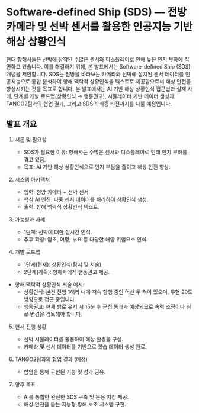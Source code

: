# Software-defined Ship (SDS) — 전방 카메라 및 선박 센서를 활용한 인공지능 기반 해상 상황인식

현대 항해사들은 선박에 장착된 수많은 센서와 디스플레이로 인해 높은 인지 부하에 직면하고 있습니다. 이를 해결하기 위해, 본 발표에서는 Software-defined Ship (SDS) 개념을 제안합니다. SDS는 전방을 바라보는 카메라와 선박에 설치된 센서 데이터를 인공지능으로 통합 분석하여 항해 맥락적 상황인식을 텍스트로 제공함으로써 해상 안전을 향상시키는 것을 목표로 합니다. 본 발표에서는 AI 기반 해상 상황인식 접근법과 실제 사례, 단계별 개발 로드맵(상황인식 → 행동권고), 시뮬레이터 기반 데이터 생성과 TANGO2팀과의 협업 결과, 그리고 SDS의 최종 비전까지를 다룰 예정입니다.

## 발표 개요

1. 서론 및 필요성
	-	SDS가 필요한 이유: 항해사는 수많은 센서와 디스플레이로 인해 인지 부하를 겪고 있음.
	-	목표: AI 기반 해상 상황인식으로 인지 부담을 줄이고 해상 안전 향상.

2. 시스템 아키텍처
	-	입력: 전방 카메라 + 선박 센서.
	-	핵심 AI 엔진: 다중 센서 데이터를 처리하여 상황인식 생성.
	-	출력: 항해 맥락적 상황인식 텍스트.

3. 가능성과 사례
	-	1단계: 선박에 대한 실시간 인식.
	-	추후 확장: 암초, 어망, 부표 등 다양한 해양 위험요소 인식.

4. 개발 로드맵
	-	1단계(현재): 상황인식(탐지 및 서술).
	-	2단계(계획): 항해사에게 행동권고 제공.
  -	항해 맥락적 상황인식 서술 예시: 
    - 상황인식: 본선 전방 1해리 내에 저속 항행 중인 어선 두 척이 있으며, 우현 20도 방향으로 접근 중입니다. 
    - 행동권고: 현재 항로 유지 시 15분 후 근접 통과가 예상되므로 속력 조정이나 침로 변경을 검토해야 합니다.

5. 현재 진행 상황
	-	선박 시뮬레이터를 활용하여 해상 환경을 구성.
	-	카메라 및 센서 데이터를 기반으로 학습 데이터 생성 완료.

6. TANGO2팀과의 협업 결과 (예정)
	-	협업을 통해 구현된 기능 및 성과 공유.

7. 향후 목표
	-	AI를 통합한 완전한 SDS 구축 및 운용 지침 제공.
	-	해상 안전을 돕는 지능형 항해 보조 시스템 구현.